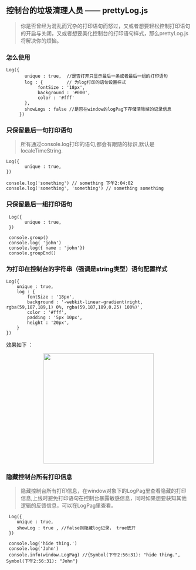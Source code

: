 ## 控制台的垃圾清理人员 —— prettyLog.js
> 你是否曾经为混乱而冗杂的打印语句而怒过，又或者想要轻松控制打印语句的开启与关闭，又或者想要美化控制台的打印语句样式，那么prettyLog.js将解决你的烦恼。

### 怎么使用

    Log({
           unique : true,  //是否打开只显示最后一条或者最后一组的打印语句
           log : {         // 为log打印的语句设置样式
                fontSize : '18px', 
                background : '#000',
                color : '#fff'
           },
           showLogs : false //是否在window的logPag下存储清除掉的记录信息
         })

### 只保留最后一句打印语句
>所有通过console.log打印的语句,都会有跟随的标识,默认是localeTimeString.

    Log({
           unique : true, 
    })

    console.log('something') // something 下午2:04:02
    console.log('something', 'something') // something something


### 只保留最后一组打印语句

     Log({
           unique : true, 
     })

     console.group()
     console.log( 'john')
     console.log({ name : 'john'})
     console.groupEnd()

### 为打印在控制台的字符串（强调是string类型）语句配置样式

    Log({
        unique : true,
        log : {
            fontSize : '18px',
            background : '-webkit-linear-gradient(right, rgba(59,187,189,1) 0%, rgba(59,187,189,0.25) 100%)',
            color : '#fff',
            padding : '5px 10px',
            height : '20px',    
        }
    })


效果如下 ：

<img  style = "display  : block; width : 300px; margin : 0 auto;" src = 'https://file.40017.cn/guide/extra/demo3.png'>


### 隐藏控制台所有打印信息
>隐藏控制台所有打印信息，在window对象下的LogPag里查看隐藏的打印信息,上线时避免打印语句在控制台暴露敏感信息，同时如果想要获知其他逻辑的反馈信息，可以在LogPag里查看。

     Log({
        unique : true,
        showLog : true , //false则隐藏log记录， true放开
     })

     console.log('hide thing.')
     console.log('John')
     console.info(window.LogPag) //{Symbol(下午2:56:31): "hide thing.", Symbol(下午2:56:31): "John"}


    
            









